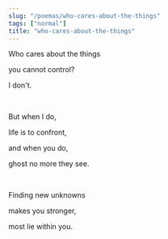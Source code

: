 ```yaml
---
slug: "/poemas/who-cares-about-the-things"
tags: ["normal"]
title: "who-cares-about-the-things"
---
```

Who cares about the things

you cannot control?

I don't.

&nbsp;

But when I do,

life is to confront,

and when you do,

ghost no more they see.

&nbsp;

Finding new unknowns

makes you stronger,

most lie within you.